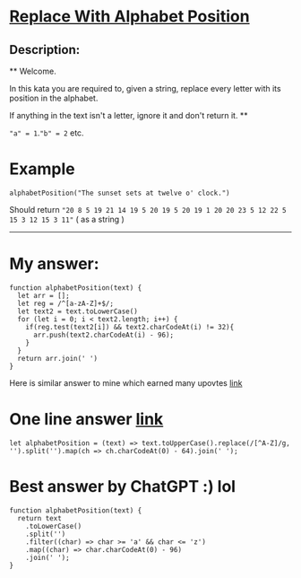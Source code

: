 # [Replace With Alphabet Position]('https://www.codewars.com/kata/546f922b54af40e1e90001da/train/javascript')

## Description:
** Welcome.

In this kata you are required to, given a string, replace every letter with its position in the alphabet.

If anything in the text isn't a letter, ignore it and don't return it. **

`"a" = 1`.`"b" = 2` etc.

# Example

```
alphabetPosition("The sunset sets at twelve o' clock.")
```
Should return 
` "20 8 5 19 21 14 19 5 20 19 5 20 19 1 20 20 23 5 12 22 5 15 3 12 15 3 11" `
( as a string )


______________________________________________________________________________

# My answer:

```
function alphabetPosition(text) {
  let arr = [];
  let reg = /^[a-zA-Z]+$/;
  let text2 = text.toLowerCase()
  for (let i = 0; i < text2.length; i++) {
  	if(reg.test(text2[i]) && text2.charCodeAt(i) != 32){
      arr.push(text2.charCodeAt(i) - 96);
    }   
  }
  return arr.join(' ')
}
```

Here is similar answer to mine which earned many upovtes [link](https://www.codewars.com/kata/reviews/56002d1c656fe9438f00001b/groups/56237bd05cfa225ccf0000a6)

# One line answer [link](https://www.codewars.com/kata/reviews/56002d1c656fe9438f00001b/groups/5620329b94bece03de0000be)

```
let alphabetPosition = (text) => text.toUpperCase().replace(/[^A-Z]/g, '').split('').map(ch => ch.charCodeAt(0) - 64).join(' ');
```

# Best answer by ChatGPT :) lol

```
function alphabetPosition(text) {
  return text
    .toLowerCase()
    .split('')
    .filter((char) => char >= 'a' && char <= 'z')
    .map((char) => char.charCodeAt(0) - 96)
    .join(' ');
}
```
